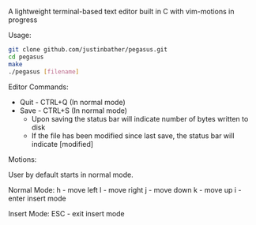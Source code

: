 A lightweight terminal-based text editor built in C with vim-motions in progress

Usage:
``` bash
git clone github.com/justinbather/pegasus.git
cd pegasus
make
./pegasus [filename]
```



Editor Commands:
 - Quit - CTRL+Q (In normal mode)
 - Save - CTRL+S (In normal mode)
   - Upon saving the status bar will indicate number of bytes written to disk
   - If the file has been modified since last save, the status bar will indicate [modified]

Motions:

User by default starts in normal mode. 

Normal Mode:
h - move left
l - move right
j - move down
k - move up
i - enter insert mode

Insert Mode: 
ESC - exit insert mode

